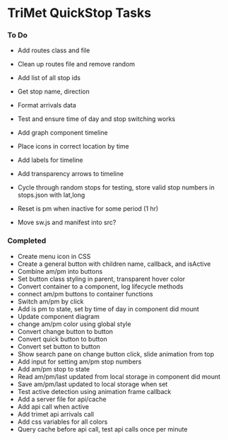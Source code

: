 # TriMet QuickStop Tasks
### To Do
* Add routes class and file
* Clean up routes file and remove random
* Add list of all stop ids

* Get stop name, direction
* Format arrivals data
* Test and ensure time of day and stop switching works

* Add graph component timeline 
* Place icons in correct location by time
* Add labels for timeline
* Add transparency arrows to timeline

* Cycle through random stops for testing, store valid stop numbers in stops.json with lat,long

* Reset is pm when inactive for some period (1 hr)
* Move sw.js and manifest into src?

### Completed
* Create menu icon in CSS
* Create a general button with children name, callback, and isActive
* Combine am/pm into buttons
* Set button class styling in parent, transparent hover color
* Convert container to a component, log lifecycle methods
* connect am/pm buttons to container functions
* Switch am/pm by click
* Add is pm to state, set by time of day in component did mount
* Update component diagram
* change am/pm color using global style
* Convert change button to button
* Convert quick button to button
* Convert set button to button
* Show search pane on change button click, slide animation from top
* Add input for setting am/pm stop numbers
* Add am/pm stop to state
* Read am/pm/last updated from local storage in component did mount
* Save am/pm/last updated to local storage when set
* Test active detection using animation frame callback
* Add a server file for api/cache
* Add api call when active
* Add trimet api arrivals call
* Add css variables for all colors
* Query cache before api call, test api calls once per minute
